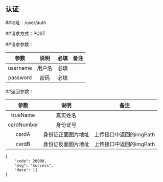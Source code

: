 ## 认证

##地址：/user/auth

##请求方式：POST

##请求参数：

|参数|说明|必填|备注|
|:---:|:---:|:---:|:---:|
|username|用户名|必填||
|password|密码|必填||

##返回参数：

|参数|说明|备注|
|:---:|:---:|:---:|
|trueName|真实姓名||
|cardNumber|身份证号||
|cardA|身份证正面图片地址|上传接口中返回的imgPath|
|cardB|身份证反面图片地址|上传接口中返回的imgPath|

```
{
    "code": 20000,
    "msg": "success",
    "data": []
}
```
